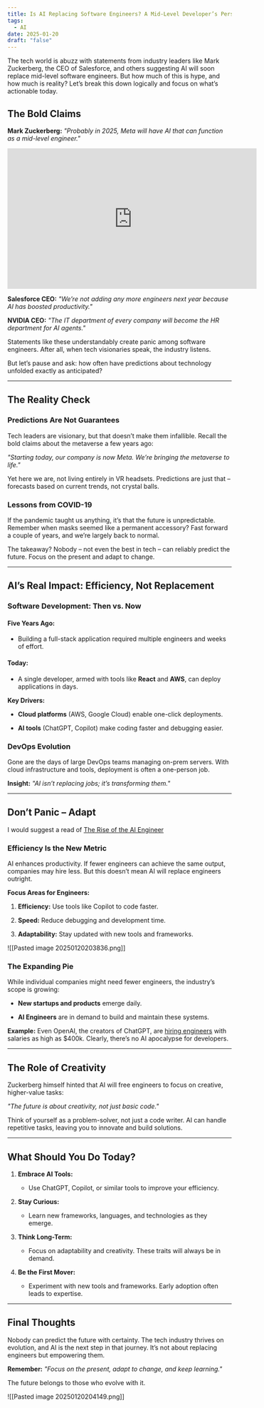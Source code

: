 ```yaml
---
title: Is AI Replacing Software Engineers? A Mid-Level Developer’s Perspective
tags:
  - AI
date: 2025-01-20
draft: "false"
---
```


The tech world is abuzz with statements from industry leaders like Mark Zuckerberg, the CEO of Salesforce, and others suggesting AI will soon replace mid-level software engineers. But how much of this is hype, and how much is reality? Let’s break this down logically and focus on what’s actionable today.

## The Bold Claims

**Mark Zuckerberg:** _"Probably in 2025, Meta will have AI that can function as a mid-level engineer."_
<iframe width="560" height="315" src="https://www.youtube.com/embed/vol1qJB2waE?si=OOPOLaK20VIprzoU" title="YouTube video player" frameborder="0" allow="accelerometer; autoplay; clipboard-write; encrypted-media; gyroscope; picture-in-picture; web-share" referrerpolicy="strict-origin-when-cross-origin" allowfullscreen></iframe>

**Salesforce CEO:** _"We’re not adding any more engineers next year because AI has boosted productivity."_

**NVIDIA CEO:** _"The IT department of every company will become the HR department for AI agents."_

Statements like these understandably create panic among software engineers. After all, when tech visionaries speak, the industry listens.

But let’s pause and ask: how often have predictions about technology unfolded exactly as anticipated?

---

## The Reality Check

### Predictions Are Not Guarantees

Tech leaders are visionary, but that doesn’t make them infallible. Recall the bold claims about the metaverse a few years ago:

_"Starting today, our company is now Meta. We’re bringing the metaverse to life."_

Yet here we are, not living entirely in VR headsets. Predictions are just that – forecasts based on current trends, not crystal balls.

### Lessons from COVID-19

If the pandemic taught us anything, it’s that the future is unpredictable. Remember when masks seemed like a permanent accessory? Fast forward a couple of years, and we’re largely back to normal.

The takeaway? Nobody – not even the best in tech – can reliably predict the future. Focus on the present and adapt to change.

---

## AI’s Real Impact: Efficiency, Not Replacement

### Software Development: Then vs. Now

#### Five Years Ago:

- Building a full-stack application required multiple engineers and weeks of effort.
    

#### Today:

- A single developer, armed with tools like **React** and **AWS**, can deploy applications in days.
    

**Key Drivers:**

- **Cloud platforms** (AWS, Google Cloud) enable one-click deployments.
    
- **AI tools** (ChatGPT, Copilot) make coding faster and debugging easier.
    

### DevOps Evolution

Gone are the days of large DevOps teams managing on-prem servers. With cloud infrastructure and tools, deployment is often a one-person job.

**Insight:** _"AI isn’t replacing jobs; it’s transforming them."_

---

## Don’t Panic – Adapt

I would suggest a read of [The Rise of the AI Engineer](https://www.latent.space/p/ai-engineer)

### Efficiency Is the New Metric

AI enhances productivity. If fewer engineers can achieve the same output, companies may hire less. But this doesn’t mean AI will replace engineers outright.

**Focus Areas for Engineers:**

1. **Efficiency:** Use tools like Copilot to code faster.
    
2. **Speed:** Reduce debugging and development time.
    
3. **Adaptability:** Stay updated with new tools and frameworks.
    
![[Pasted image 20250120203836.png]]

### The Expanding Pie

While individual companies might need fewer engineers, the industry’s scope is growing:

- **New startups and products** emerge daily.
    
- **AI Engineers** are in demand to build and maintain these systems.
    

**Example:** Even OpenAI, the creators of ChatGPT, are [hiring engineers](https://openai.com/careers/software-engineer-frontend/) with salaries as high as $400k. Clearly, there’s no AI apocalypse for developers.

---

## The Role of Creativity

Zuckerberg himself hinted that AI will free engineers to focus on creative, higher-value tasks:

_"The future is about creativity, not just basic code."_

Think of yourself as a problem-solver, not just a code writer. AI can handle repetitive tasks, leaving you to innovate and build solutions.

---

## What Should You Do Today?

1. **Embrace AI Tools:**
    
    - Use ChatGPT, Copilot, or similar tools to improve your efficiency.
        
2. **Stay Curious:**
    
    - Learn new frameworks, languages, and technologies as they emerge.
        
3. **Think Long-Term:**
    
    - Focus on adaptability and creativity. These traits will always be in demand.
        
4. **Be the First Mover:**
    
    - Experiment with new tools and frameworks. Early adoption often leads to expertise.
        

---

## Final Thoughts

Nobody can predict the future with certainty. The tech industry thrives on evolution, and AI is the next step in that journey. It’s not about replacing engineers but empowering them.

**Remember:** _"Focus on the present, adapt to change, and keep learning."_

The future belongs to those who evolve with it.

![[Pasted image 20250120204149.png]]